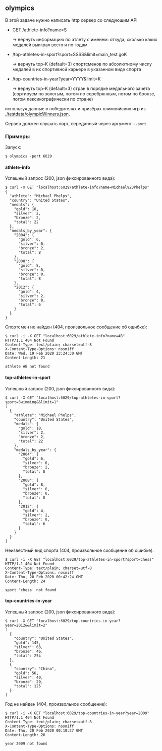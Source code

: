 ## olympics

В этой задаче нужно написать http сервер со следующим API

* GET /athlete-info?name=S

   -> вернуть информацию по атлету с именем: откуда, сколько каких медалей выиграл всего и по годам

* /top-athletes-in-sport?sport=SSSS&limit=main_test.goK

   -> вернуть top-K (default=3) спортсменов по абсолютному числу медалей в их спортивной карьере в указанном виде спорта

* /top-countries-in-year?year=YYYY&limit=K

   -> вернуть top-K (default=3) стран в порядке медального зачета (сортируем по золотым, потом по серебрянным, потом по бронзе, потом лексикографически по стране)

используя данные о победителях и призёрах олимпийских игр из [./testdata/olympicWInners.json](./testdata/olympicWinners.json).

Сервер должен слушать порт, переданный через аргумент `--port`.

### Примеры

Запуск:
```
$ olympics -port 6029
```

#### athlete-info

Успешный запрос (200, json фиксированного вида):
```
$ curl -X GET "localhost:6029/athlete-info?name=Michael%20Phelps"
{
  "athlete": "Michael Phelps",
  "country": "United States",
  "medals": {
    "gold": 18,
    "silver": 2,
    "bronze": 2,
    "total": 22
  },
  "medals_by_year": {
    "2004": {
      "gold": 6,
      "silver": 0,
      "bronze": 2,
      "total": 8
    },
    "2008": {
      "gold": 8,
      "silver": 0,
      "bronze": 0,
      "total": 8
    },
    "2012": {
      "gold": 4,
      "silver": 2,
      "bronze": 0,
      "total": 6
    }
  }
}
```

Спортсмен не найден (404, произвольное сообщение об ошибке):
```
$ curl -i -X GET "localhost:6029/athlete-info?name=AB"
HTTP/1.1 404 Not Found
Content-Type: text/plain; charset=utf-8
X-Content-Type-Options: nosniff
Date: Wed, 19 Feb 2020 23:24:30 GMT
Content-Length: 21

athlete AB not found
```

#### top-athletes-in-sport

Успешный запрос (200, json фиксированного вида):
```
$ curl -X GET "localhost:6029/top-athletes-in-sport?sport=Swimming&&limit=1"
[
  {
    "athlete": "Michael Phelps",
    "country": "United States",
    "medals": {
      "gold": 18,
      "silver": 2,
      "bronze": 2,
      "total": 22
    },
    "medals_by_year": {
      "2004": {
        "gold": 6,
        "silver": 0,
        "bronze": 2,
        "total": 8
      },
      "2008": {
        "gold": 8,
        "silver": 0,
        "bronze": 0,
        "total": 8
      },
      "2012": {
        "gold": 4,
        "silver": 2,
        "bronze": 0,
        "total": 6
      }
    }
  }
]
```

Неизвестный вид спорта (404, произвольное сообщение об ошибке):
```
$ curl -i -X GET "localhost:6029/top-athletes-in-sport?sport=chess"            
HTTP/1.1 404 Not Found
Content-Type: text/plain; charset=utf-8
X-Content-Type-Options: nosniff
Date: Thu, 20 Feb 2020 00:42:24 GMT
Content-Length: 24

sport 'chess' not found
```

#### top-countries-in-year

Успешный запрос (200, json фиксированного вида):
```
$ curl -X GET "localhost:6029/top-countries-in-year?year=2012&&limit=2"
[
  {
    "country": "United States",
    "gold": 145,
    "silver": 63,
    "bronze": 46,
    "total": 254
  },
  {
    "country": "China",
    "gold": 56,
    "silver": 40,
    "bronze": 29,
    "total": 125
  }
]
```

Год не найден (404, произвольное сообщение):
```
$ curl -i -X GET "localhost:6029/top-countries-in-year?year=2009" 
HTTP/1.1 404 Not Found
Content-Type: text/plain; charset=utf-8
X-Content-Type-Options: nosniff
Date: Thu, 20 Feb 2020 00:10:27 GMT
Content-Length: 20

year 2009 not found
```

